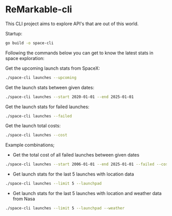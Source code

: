 # ReMarkable-cli

This CLI project aims to explore API's that are out of this world.

Startup:

```sh
go build -o space-cli
```

Following the commands below you can get to know the latest stats in space exploration:

Get the upcoming launch stats from SpaceX:

```sh
./space-cli launches --upcoming
```

Get the launch stats between given dates:

```sh
./space-cli launches --start 2020-01-01 --end 2025-01-01
```

Get the launch stats for failed launches:

```sh
./space-cli launches --failed
```

Get the launch total costs:

```sh
./space-cli launches --cost
```

Example combinations;

- Get the total cost of all failed launches between given dates

```sh
./space-cli launches --start 2006-01-01 --end 2025-01-01 --failed --cost
```

- Get launch stats for the last 5 launches with location data

```sh
./space-cli launches --limit 5 --launchpad
```

- Get launch stats for the last 5 launches with location and weather data from Nasa

```sh
./space-cli launches --limit 5 --launchpad --weather
```
